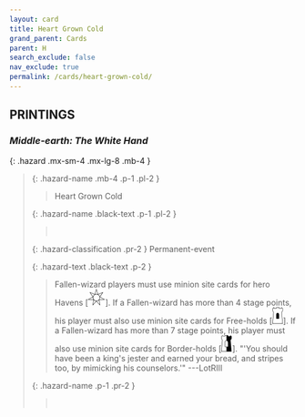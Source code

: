 ```yaml
---
layout: card
title: Heart Grown Cold
grand_parent: Cards
parent: H
search_exclude: false
nav_exclude: true
permalink: /cards/heart-grown-cold/
---
```


## PRINTINGS


### _Middle-earth: The White Hand_

{: .hazard .mx-sm-4 .mx-lg-8 .mb-4 }
> {: .hazard-name .mb-4 .p-1 .pl-2 }
> > <div class="hazard-mp"></div>
> > <div class="card-name">Heart Grown Cold</div>
>
> {: .hazard-name .black-text .p-1 .pl-2 }
> > &nbsp;
>
> {: .hazard-classification .pr-2 }
> Permanent-event
>
> {: .hazard-text .black-text .p-2 }
> > Fallen-wizard players must use minion site cards for hero Havens \[![](/assets/images/free-haven.svg)]. If a Fallen-wizard has more than 4 stage points, his player must also use minion site cards for Free-holds \[![](/assets/images/free-hold.svg)]. If a Fallen-wizard has more than 7 stage points, his player must also use minion site cards for Border-holds \[![](/assets/images/border-hold.svg)].   "'You should have been a king's jester and earned your bread, and stripes too, by mimicking his counselors.'" ---LotRIII 
>
> {: .hazard-name .p-1 .pr-2 }
> > <div class="card-shield"></div>
> > <div class="card-corruption">&nbsp;</div>
